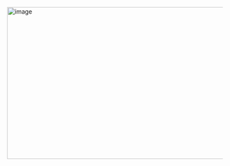 <img width="593" height="356" alt="image" src="https://github.com/user-attachments/assets/637f39ad-5e94-4fcd-8439-33be0b05c553" />

